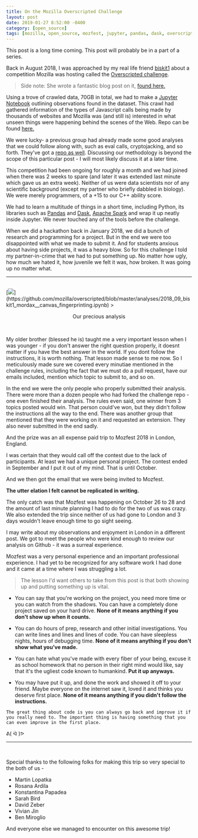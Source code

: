 ```yaml
---
title: On the Mozilla Overscripted Challenge
layout: post
date: 2019-01-27 8:52:00 -0400
category: [open_source]
tags: [mozilla, open_source, mozfest, jupyter, pandas, dask, overscripted, challenge, apache, spark, competition, javascript, data, science, analysis, big_data, dataset, open_science]
---
```


This post is a long time coming. This post will probably be in a part of a series.

Back in August 2018, I was approached by my real life friend [biskit1](https://github.com/biskit1) about a competition Mozilla was hosting called the [Overscripted challenge](https://challenges.mozilla.community/overscripted/). 

> Side note: She wrote a fantastic blog post on it, [found here.](https://medium.com/@chayadanz/mozilla-overscripted-shared-resources-and-collaborative-innovation-d1a5d454747b)

Using a trove of crawled data, 70GB in total, we had to make a [Jupyter Notebook](https://jupyter.org/) outlining observations found in the dataset. This crawl had gathered information of the types of Javascript calls being made by thousands of websites and Mozilla was (and still is) interested in what unseen things were happening behind the scenes of the Web. Repo can be found [here.](https://github.com/mozilla/overscripted)

We were lucky- a previous group had already made some good analyses that we could follow along with, such as eval calls, cryptojacking, and so forth. They've got a [repo as well](https://github.com/mozilla/UCOSP-winter-2018_TrackingTechnologies). Discussing our methodology is beyond the scope of this particular post - I will most likely discuss it at a later time.

This competition had been ongoing for roughly a month and we had joined when there was 2 weeks to spare (and later it was extended last minute which gave us an extra week). Neither of us were data scientists nor of any scientific background (except my partner who briefly dabbled in biology). We were merely programmers, of a +15 to our C++ ability score.

We had to learn a multitude of things in a short time, including Python, its libraries such as [Pandas](https://github.com/pandas-dev/pandas) and [Dask](https://github.com/dask/dask), [Apache Spark](https://spark.apache.org/) and wrap it up neatly inside Jupyter. We never touched any of the tools before the challenge.

When we did a hackathon back in January 2018, we did a bunch of research and programming for a project. But in the end we were too disappointed with what we made to submit it. And for students anxious about having side projects, it was a heavy blow. So for this challenge I told my partner-in-crime that we had to put something up. No matter how ugly, how much we hated it, how juvenile we felt it was, how broken. It was going up no matter what.

---  
<br>
[<img src="{{ site.baseurl }}/assets/img/canvas.png">](https://github.com/mozilla/overscripted/blob/master/analyses/2018_09_biskit1_mordax__canvas_fingerprinting.ipynb)
> <p style="text-align: center;"> Our precious analysis</p>

<br>

My older brother (blessed he is) taught me a very important lesson when I was younger - if you don't answer the right question properly, it doesnt matter if you have the best answer in the world. If you dont follow the instructions, it is worth nothing. That lesson made sense to me now. So I meticulously made sure we covered every minutiae mentioned in the challenge rules, including the fact that we must do a pull request, have our emails included, mention which topic to submit to, and so on.

In the end we were the only people who properly submitted their analysis. There were more than a dozen people who had forked the challenge repo - one even finished their analysis. The rules even said, one winner from 3 topics posted would win. That person could've won, but they didn't follow the instructions all the way to the end. There was another group that mentioned that they were working on it and requested an extension. They also never submitted in the end sadly. 

And the prize was an all expense paid trip to Mozfest 2018 in London, England.

I was certain that they would call off the contest due to the lack of participants. At least we had a unique personal project. The contest ended in September and I put it out of my mind. That is until October.

And we then got the email that we were being invited to Mozfest.

**The utter elation I felt cannot be replicated in writing.** 

The only catch was that Mozfest was happening on October 26 to 28 and the amount of last minute planning I had to do for the two of us was crazy. We also extended the trip since neither of us had gone to London and 3 days wouldn't leave enough time to go sight seeing. 

I may write about my observations and enjoyment in London in a different post. We got to meet the people who were kind enough to review our analysis on Github - it was a surreal experience. 

Mozfest was a very personal experience and an important professional experience. I had yet to be recognized for any software work I had done and it came at a time where I was struggling a lot.

> The lesson I'd want others to take from this post is that both showing up and putting something up is vital.

* You can say that you're working on the project, you need more time or you can watch from the shadows. You can have a completely done project saved on your hard drive. **None of it means anything if you don't show up when it counts.**

* You can do hours of prep, research and other initial investigations. You can write lines and lines and lines of code. You can have sleepless nights, hours of debugging time. **None of it means anything if you don't show what you've made.**

* You can hate what you've made with every fiber of your being, excuse it as school homework that no person in their right mind would like, say that it's the ugliest code known to humankind. **Put it up anyways.**

* You may have put it up, and done the work and showed it off to your friend. Maybe everyone on the internet saw it, loved it and thinks you deserve first place. **None of it means anything if you didn't follow the instructions.**

`The great thing about code is you can always go back and improve it if you really need to. The important thing is having something that you can even improve in the first place.`



ᕕ( ᐛ )ᕗ

---
<br>

Special thanks to the following folks for making this trip so very special to the both of us - 

* Martin Lopatka
* Rosana Ardila
* Konstantina Papadea
* Sarah Bird
* David Zeber
* Vivian Jin
* Ben Miroglio  

And everyone else we managed to encounter on this awesome trip!
